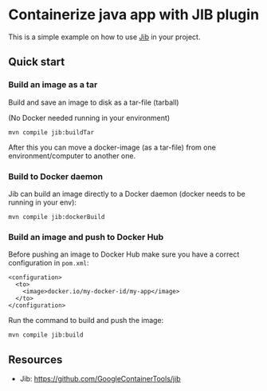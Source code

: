 


# Containerize java app with JIB plugin
This is a simple example on how to use [Jib](https://github.com/GoogleContainerTools/jib) in your project.

## Quick start

### Build an image as a tar
Build and save an image to disk as a tar-file (tarball)

(No Docker needed running in your environment)

```
mvn compile jib:buildTar
```
After this you can move a docker-image (as a tar-file) from one environment/computer to another one.

### Build to Docker daemon
Jib can build an image directly to a Docker daemon (docker needs to be running in your env):
```
mvn compile jib:dockerBuild
```

### Build an image and push to Docker Hub
Before pushing an image to  Docker Hub make sure you have a correct configuration in `pom.xml`:

```
<configuration>
  <to>
    <image>docker.io/my-docker-id/my-app</image>
  </to>
</configuration>
```

Run the command to build and push the image:
```
mvn compile jib:build
```

## Resources
* Jib: https://github.com/GoogleContainerTools/jib

